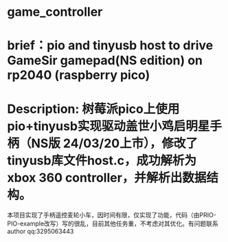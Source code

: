 # game_controller

# brief：pio and tinyusb host to drive GameSir gamepad(NS edition) on rp2040 (raspberry pico)

# Description: 树莓派pico上使用pio+tinyusb实现驱动盖世小鸡启明星手柄（NS版 24/03/20上市），修改了tinyusb库文件host.c，成功解析为xbox 360 controller，并解析出数据结构。

本项目实现了手柄遥控麦轮小车，因时间有限，仅实现了功能，代码（由PRIO-PIO-example改写）写的很乱，目前其他任务重，不考虑对其优化。有问题联系author qq:3295063443
